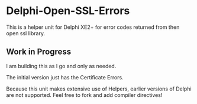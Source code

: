 # Delphi-Open-SSL-Errors
This is a helper unit for Delphi XE2+ for error codes returned from 
then open ssl library.

## Work in Progress
I am building this as I go and only as needed.  

The initial version just has the Certificate Errors. 

Because this unit makes extensive use of Helpers, earlier versions of Delphi are not 
supported.  Feel free to fork and add compiler directives!

